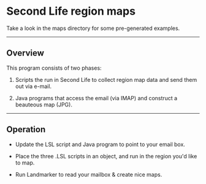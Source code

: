 Second Life region maps
===

Take a look in the maps directory for some pre-generated examples.

---

Overview
--------

This program consists of two phases:

1. Scripts the run in Second Life to collect region map data and send them out via e-mail.

2. Java programs that access the email (via IMAP) and construct a beauteous map (JPG).

---

Operation
---------

* Update the LSL script and Java program to point to your email box.

* Place the three .LSL scripts in an object, and run in the region you'd like to map.

* Run Landmarker to read your mailbox & create nice maps.

